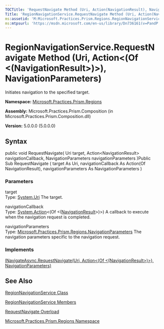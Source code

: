 ```yaml
---
TOCTitle: 'RequestNavigate Method (Uri, Action(NavigationResult), NavigationParameters)'
Title: 'RegionNavigationService.RequestNavigate Method (Uri, Action(NavigationResult), NavigationParameters) (Microsoft.Practices.Prism.Regions)'
ms:assetid: 'M:Microsoft.Practices.Prism.Regions.RegionNavigationService.RequestNavigate(System.Uri,System.Action{Microsoft.Practices.Prism.Regions.NavigationResult},Microsoft.Practices.Prism.Regions.NavigationParameters)'
ms:mtpsurl: 'https://msdn.microsoft.com/en-us/library/Dn736161(v=PandP.50)'
---
```



# RegionNavigationService.RequestNavigate Method (Uri, Action&lt;(Of &lt;(NavigationResult&gt;)&gt;), NavigationParameters)

Initiates navigation to the specified target.

**Namespace:** [Microsoft.Practices.Prism.Regions](https://msdn.microsoft.com/library/microsoft.practices.prism.regions)
**Assembly:** Microsoft.Practices.Prism.Composition (in Microsoft.Practices.Prism.Composition.dll)

**Version:** 5.0.0.0 (5.0.0.0)

## Syntax

public void RequestNavigate( Uri target, Action&lt;NavigationResult&gt; navigationCallback, NavigationParameters navigationParameters )Public Sub RequestNavigate ( target As Uri, navigationCallback As Action(Of NavigationResult), navigationParameters As NavigationParameters )

### Parameters

target  
Type: [System.Uri](http://msdn.microsoft.com/en-us/library/txt7706a)
The target.

navigationCallback  
Type: [System.Action](http://msdn.microsoft.com/en-us/library/018hxwa8)&lt;(Of &lt;([NavigationResult](https://msdn.microsoft.com/library/microsoft.practices.prism.regions.navigationresult)&gt;)&gt;)
A callback to execute when the navigation request is completed.

navigationParameters  
Type: [Microsoft.Practices.Prism.Regions.NavigationParameters](https://msdn.microsoft.com/library/microsoft.practices.prism.regions.navigationparameters)
The navigation parameters specific to the navigation request.

### Implements

[INavigateAsync.RequestNavigate(Uri, Action&lt;(Of &lt;(NavigationResult&gt;)&gt;), NavigationParameters)](https://msdn.microsoft.com/library/microsoft.practices.prism.regions.inavigateasync.requestnavigate(system.uri%2csystem.action%7bmicrosoft.practices.prism.regions.navigationresult%7d%2cmicrosoft.practices.prism.regions.navigationparameters))

## See Also

[RegionNavigationService Class](https://msdn.microsoft.com/library/microsoft.practices.prism.regions.regionnavigationservice)

[RegionNavigationService Members](https://msdn.microsoft.com/allmembers.t:microsoft.practices.prism.regions.regionnavigationservice)

[RequestNavigate Overload](https://msdn.microsoft.com/overload:microsoft.practices.prism.regions.regionnavigationservice.requestnavigate)

[Microsoft.Practices.Prism.Regions Namespace](https://msdn.microsoft.com/library/microsoft.practices.prism.regions)
